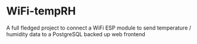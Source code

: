 # WiFi-tempRH
A full fledged project to connect a WiFi ESP module to send temperature / humidity data to a PostgreSQL backed up web frontend

